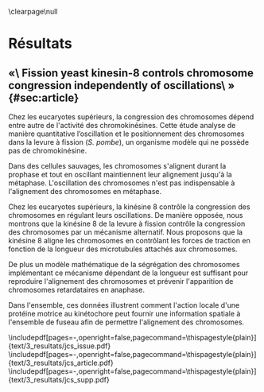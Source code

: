\clearpage\null

# Résultats

## «\ Fission yeast kinesin-8 controls chromosome congression independently of oscillations\ » {#sec:article}

Chez les eucaryotes supérieurs, la congression des chromosomes dépend entre autre de l'activité des chromokinésines. Cette étude analyse de manière quantitative l’oscillation et le positionnement des chromosomes dans la levure à fission (_S. pombe_), un organisme modèle qui ne possède pas de chromokinésine.

Dans des cellules sauvages, les chromosomes s'alignent durant la prophase et tout en oscillant maintiennent leur alignement jusqu'à la métaphase. L'oscillation des chromosomes n'est pas indispensable à l'alignement des chromosomes en métaphase.

Chez les eucaryotes supérieurs, la kinésine 8 contrôle la congression des chromosomes en régulant leurs oscillations. De manière opposée, nous montrons que la kinésine 8 de la levure à fission contrôle la congression des chromosomes par un mécanisme alternatif. Nous proposons que la kinésine 8 aligne les chromosomes en contrôlant les forces de traction en fonction de la longueur des microtubules attachés aux chromosomes.

De plus un modèle mathématique de la ségrégation des chromosomes implémentant ce mécanisme dépendant de la longueur est suffisant pour reproduire l'alignement des chromosomes et prévenir l'apparition de chromosomes retardataires en anaphase.

Dans l'ensemble, ces données illustrent comment l'action locale d'une protéine motrice au kinétochore peut fournir une information spatiale à l'ensemble de fuseau afin de permettre l'alignement des chromosomes.

\includepdf[pages=-,openright=false,pagecommand=\thispagestyle{plain}]{text/3_resultats/jcs_issue.pdf}
\includepdf[pages=-,openright=false,pagecommand=\thispagestyle{plain}]{text/3_resultats/jcs_article.pdf}
\includepdf[pages=-,openright=false,pagecommand=\thispagestyle{plain}]{text/3_resultats/jcs_supp.pdf}
